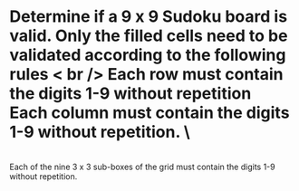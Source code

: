 # Determine if a 9 x 9 Sudoku board is valid. Only the filled cells need to be validated according to the following rules  < br />  Each row must contain the digits 1-9 without repetition<br />Each column must contain the digits 1-9 without repetition. \
<br /> Each of the nine 3 x 3 sub-boxes of the grid must contain the digits 1-9 without repetition.<br />
